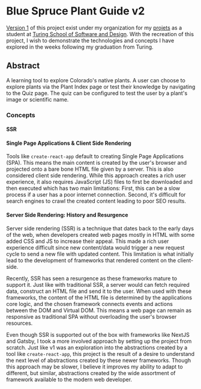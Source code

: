 # Blue Spruce Plant Guide v2

[Version 1](https://github.com/edmdc89-turing-student-projects/blue-spruce-plant-guide)
of this project exist under my organization for my [projets](https://github.com/edmdc89-turing-student-projects)
as a student at [Turing School of Software and Design](https://turing.io/). With
the recreation of this project, I wish to demonstrate the technologies and
concepts I have explored in the weeks following my graduation from Turing.

## Abstract

A learning tool to explore Colorado's native plants. A user can choose to explore
plants via the Plant Index page or test their knowledge by navigating to the Quiz
page. The quiz can be configured to test the user by a plant's image or scientific
name.

### Concepts

#### SSR

#### Single Page Applications & Client Side Rendering

Tools like `create-react-app` default to creating Single Page Applications (SPA).
This means the main content is created by the user's browser and projected onto
a bare bone HTML file given by a server. This is also considered client side rendering.
While this approach creates a rich user experience, it also requires JavaScript (JS)
files to first be downloaded and then executed which has two main limitations:
First, this can be a slow process if a user has a poor internet connection.
Second, it's difficult for search engines to crawl the created content leading
to poor SEO results.

#### Server Side Rendering: History and Resurgence

Server side rendering (SSR) is a technique that dates back to the early days of
the web, when developers created web pages mostly in HTML with some added CSS
and JS to increase their appeal. This made a rich user experience difficult
since new content/data would trigger a new request cycle to send a new file with
updated content. This limitation is what initially lead to the development of
frameworks that rendered content on the client-side.

Recently, SSR has seen a resurgence as these frameworks mature to support it.
Just like with traditional SSR, a server would can fetch required data, construct
an HTML file and send it to the user. When used with these frameworks, the content
of the HTML file is determined by the applications core logic, and the chosen
framework connects events and actions between the DOM and Virtual DOM. This means
a web page can remain as responsive as traditional SPA without overloading the
user's browser resources.

Even though SSR is supported out of the box with frameworks like NextJS and Gatsby,
I took a more involved approach by setting up the project from scratch. Just like
v1 was an exploration into the abstractions created by a tool like `create-react-app`,
this project is the result of a desire to understand the next level of abstractions
created by these newer frameworks. Though this approach may be slower, I believe
it improves my ability to adapt to different, but similar, abstractions created
by the wide assortment of framework available to the modern web developer.
